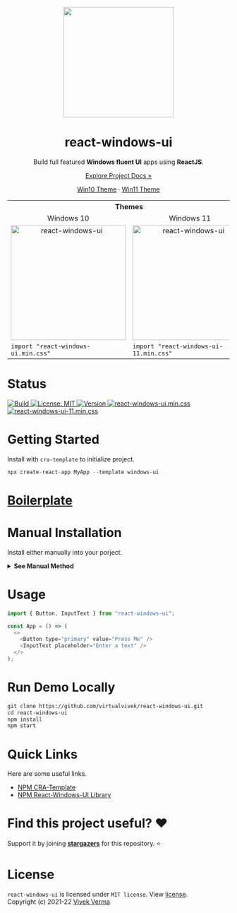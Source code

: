 <p align="center"> 
  <img src="https://github.com/virtualvivek/react-windows-ui/blob/main/markdown/md_img_header.png" width="250" /> 
</p>
<h1 align="center">react-windows-ui</h1>

<p align="center">Build full featured <b>Windows fluent UI</b> apps using <b>ReactJS</b>.</p>

<p align="center"><a href="https://virtualvivek.github.io/react-windows-ui/">Explore Project Docs »</a></p>
<p align="center"><a href="https://virtualvivek.github.io/react-windows-ui?win10/">Win10 Theme</a> · <a href="https://virtualvivek.github.io/react-windows-ui/">Win11 Theme</a></p>


<table align="center">
  <tr>
    <th colspan="2">Themes</th>
  </tr>
  <tr align="center">
    <td>Windows 10</td>
    <td>Windows 11</td>
  </tr>
	<tr align="center">
	<td><img src="https://github.com/virtualvivek/react-windows-ui/blob/main/markdown/md_img_promo_win10.png" width="260" alt="react-windows-ui"/></td>
	<td><img src="https://github.com/virtualvivek/react-windows-ui/blob/main/markdown/md_img_promo_win11.png" width="260" alt="react-windows-ui"/></td>
	</tr>
	<tr>
		<td>
		<code>import "react-windows-ui.min.css"</code>
		</td>
		<td>
		<code>import "react-windows-ui-11.min.css"</code>
		</td>
	</tr>
</table>

<h1 align="center"></h1>

# Status
<p>
  <a href="https://virtualvivek.github.io/react-windows-ui/">
    <img src="https://img.shields.io/circleci/build/github/virtualvivek/react-windows-ui?style=flat-square&logo=circleci&token=346e79ab71a8d9c3bad22bacbebc7d7c50dae520"
      alt="Build" />
  </a>
  <a href="https://github.com/virtualvivek/react-windows-ui/blob/main/LICENSE">
    <img src="https://img.shields.io/badge/License-MIT-darklime.svg?style=flat-square&color=blue"
      alt="License: MIT" />
  </a>
  <a href="https://github.com/virtualvivek/react-windows-ui/releases/tag/v4.2.1">
    <img src="https://img.shields.io/badge/version-4.2.1-darklime.svg?style=flat-square&color=31b57e&logo=git&logoColor=ffffff"
      alt="Version" />
  </a>
  <a href="https://github.com/virtualvivek/react-windows-ui/tree/main/src/lib/dist">
    <img src="https://img.shields.io/github/size/virtualvivek/react-windows-ui/src/lib/dist/react-windows-ui.min.css?style=flat-square&color=1572B6&logo=css3&logoColor=ffffff&label=react-windows-ui.min.css"
      alt="react-windows-ui.min.css" />
  </a>
  <a href="https://github.com/virtualvivek/react-windows-ui/tree/main/src/lib/dist">
    <img src="https://img.shields.io/github/size/virtualvivek/react-windows-ui/src/lib/dist/react-windows-ui-11.min.css?style=flat-square&color=1d7fa3&logo=css3&logoColor=ffffff&label=react-windows-ui-11.min.css"
      alt="react-windows-ui-11.min.css" />
  </a>
</p>

# Getting Started
Install with `cra-template` to initialize project.

```js
npx create-react-app MyApp --template windows-ui
```

# [Boilerplate](https://github.com/virtualvivek/react-windows-ui-boilerplate)


# Manual Installation
Install either manually into your porject.
<details>
<summary><b>See Manual Method</b></summary>
<br/>

```ruby
npm install react-windows-ui
```
```js
// Be sure to include styles at some point, probably during your bootstraping
import "react-windows-ui/config/app-config.css";
import "react-windows-ui/dist/react-windows-ui.min.css";
import "react-windows-ui/icons/fonts/fonts.min.css";
``` 
</details>

# Usage

```js
import { Button, InputText } from "react-windows-ui";

const App = () => (
  <>
    <Button type="primary" value="Press Me" />
    <InputText placeholder="Enter a text" />
  </>
);
```

# Run Demo Locally
```html
git clone https://github.com/virtualvivek/react-windows-ui.git
cd react-windows-ui
npm install
npm start
```


# Quick Links
Here are some useful links.

* [NPM CRA-Template](https://www.npmjs.com/package/cra-template-windows-ui)
* [NPM React-Windows-UI Library](https://www.npmjs.com/package/react-windows-ui)


# Find this project useful? :heart:
Support it by joining [**stargazers**](https://github.com/virtualvivek/react-windows-ui/stargazers) for this repository. :star:



# License

`react-windows-ui` is licensed under `MIT license`. View [license](https://github.com/virtualvivek/react-windows-ui/blob/main/LICENSE).<br>
Copyright (c) 2021-22 [Vivek Verma](https://github.com/virtualvivek)
